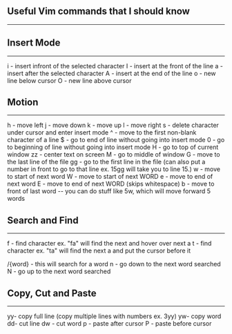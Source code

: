 ## Useful Vim commands that I should know
-----------------------------------------------------

## Insert Mode
------------------------------
i - insert infront of the selected character
I - insert at the front of the line
a - insert after the selected character
A - insert at the end of the line
o - new line below cursor
O - new line above cursor

## Motion 
------------------------------
h - move left
j - move down
k - move up
l - move right
s - delete character under cursor and enter insert mode
^ - move to the first non-blank character of a line
$ - go to end of line without going into insert mode
0 - go to beginning of line without going into insert mode
H - go to top of current window
zz - center text on screen
M - go to middle of window
G - move to the last line of the file
gg - go to the first line in the file (can also put a number in front to go to that line ex. 15gg will take you to line 15.)
w - move to start of next word
W - move to start of next WORD
e - move to end of next word
E - move to end of next WORD (skips whitespace)
b - move to front of last word
-- you can do stuff like 5w, which will move forward 5 words

## Search and Find
------------------------------
f - find character ex. "fa" will find the next and hover over next a
t - find character ex. "ta" will find the next a and put the cursor before it

/{word} - this will search for a word
n - go down to the next word searched
N - go up to the next word searched

## Copy, Cut and Paste
------------------------------
yy- copy full line (copy multiple lines with numbers ex. 3yy)
yw- copy word
dd- cut line
dw - cut word
p - paste after cursor
P - paste before cursor

